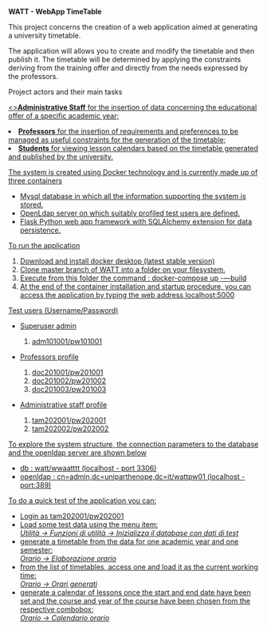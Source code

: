 <B>WATT - WebApp TimeTable</B>

This project concerns the creation of a web application aimed at generating a university timetable.

The application will allows you to create and modify the timetable and then publish it. 
The timetable will be determined by applying the constraints deriving from the training offer and directly from the needs expressed by the professors.

Project actors and their main tasks

<u><><u><b>Administrative Staff</b></u> for the insertion of data concerning the educational offer of a specific academic year;</li>
<li><u><b>Professors</b></u> for the insertion of requirements and preferences to be managed as useful constraints for the generation of the timetable;</li>
<li><u><b>Students</b></u> for viewing lesson calendars based on the timetable generated and published by the university.</li></ul>

The system is created using Docker technology and is currently made up of three containers

<ul>
<li>Mysql database in which all the information supporting the system is stored.</li>
<li>OpenLdap server on which suitably profiled test users are defined.</li>
<li>Flask Python web app framework with SQLAlchemy extension for data persistence.</li>
</ul>

To run the application

1) Download and install docker desktop (latest stable version)
2) Clone master branch of WATT into a folder on your filesystem.
3) Execute from this folder the command : docker-compose up -—build
4) At the end of the container installation and startup procedure, you can access the application by typing the web address localhost:5000

Test users (Username/Password)

- Superuser admin
	1) adm101001/pw101001

- Professors profile
	1) doc201001/pw201001
	2) doc201002/pw201002
	3) doc201003/pw201003

- Administrative staff profile
	1) tam202001/pw202001
	2) tam202002/pw202002
	
To explore the system structure, the connection parameters to the database and the openldap server are shown below
- db : watt/wwaatttt (localhost - port 3306)
- openldap : cn=admin,dc=uniparthenope,dc=it/wattpw01 (localhost - port:389)

To do a quick test of the application you can:
<ul><li>Login as tam202001/pw202001</li>
<li>Load some test data using the menu item:<br><i>Utilità -> Funzioni di utilità -> Inizializza il database con dati di test</i></li>
<li>generate a timetable from the data for one academic year and one semester: <br><i>Orario -> Elaborazione orario</i></li>
<li>from the list of timetables, access one and load it as the current working time: <br><i>Orario -> Orari generati</i></li>
<li>generate a calendar of lessons once the start and end date have been set and the course and year of the course have been chosen from the respective combobox: <br><i>Orario -> Calendario orario</i></li>

